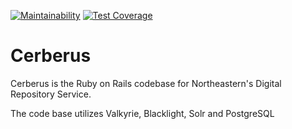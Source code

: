[![Maintainability](https://api.codeclimate.com/v1/badges/319fb72eb18232337a83/maintainability)](https://codeclimate.com/github/NEU-Libraries/cerberus/maintainability) [![Test Coverage](https://api.codeclimate.com/v1/badges/319fb72eb18232337a83/test_coverage)](https://codeclimate.com/github/NEU-Libraries/cerberus/test_coverage)

# Cerberus

Cerberus is the Ruby on Rails codebase for Northeastern's Digital Repository Service.

The code base utilizes Valkyrie, Blacklight, Solr and PostgreSQL
